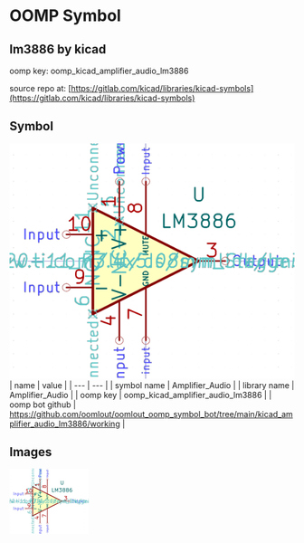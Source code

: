 # OOMP Symbol  
## lm3886  by kicad  
  
oomp key: oomp_kicad_amplifier_audio_lm3886  
  
source repo at: [https://gitlab.com/kicad/libraries/kicad-symbols](https://gitlab.com/kicad/libraries/kicad-symbols)  
## Symbol  
  
[![working.png](working_600.png)](working.png)  
| name | value | 
| --- | --- | 
| symbol name | Amplifier_Audio | 
| library name | Amplifier_Audio | 
| oomp key | oomp_kicad_amplifier_audio_lm3886 | 
| oomp bot github | https://github.com/oomlout/oomlout_oomp_symbol_bot/tree/main/kicad_amplifier_audio_lm3886/working | 
## Images  
  
[![working.png](working_140.png)](working.png)  
